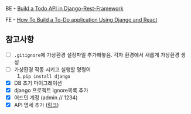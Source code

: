 BE - [Build a Todo API in Django-Rest-Framework](https://medium.com/@shivansht9211/build-a-todo-api-in-django-rest-framework-12105cc8e709)

FE - [How To Build a To-Do application Using Django and React](https://www.digitalocean.com/community/tutorials/build-a-to-do-application-using-django-and-react)

## 참고사항

- [ ] `.gitignore`에 가상환경 설정파일 추가해놓음. 각자 환경에서 새롭게 가상환경 생성
- [ ] 가상환경 작동 시키고 실행할 명령어
  1. `pip install django`
- [x] DB 초기 마이그레이션
- [x] django 프로젝트 ignore목록 추가
- [x] 어드민 계정 (admin // 1234)
- [x] API 명세 추가 ([링크](https://documenter.getpostman.com/view/20380690/Uyr7He9v))